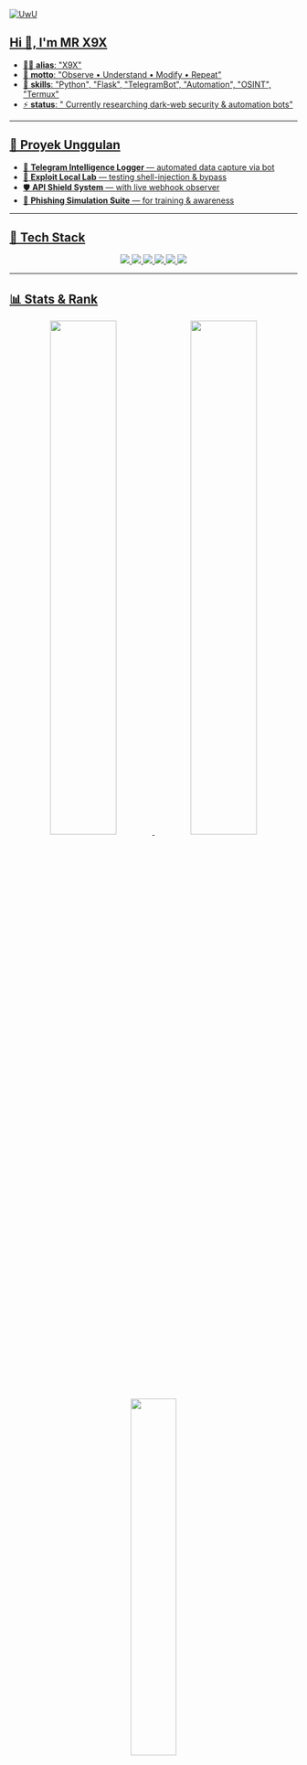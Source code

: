<a href="https://github.com/Arby-Hex"><img src="http://readme-typing-svg.herokuapp.com?color=BF00FF&center=true&vCenter=true&multiline=false&lines=⛔⛔🚨☠️" alt="UwU">
  


## Hi 👋, I'm MR X9X
- 👨‍💻 **alias**:  "X9X"
- 📝 **motto**:  "Observe • Understand • Modify • Repeat"
- 📄 **skills**: "Python", "Flask", "TelegramBot", "Automation", "OSINT", "Termux"
- ⚡ **status**: " Currently researching dark-web security & automation bots"


---

## 🚀 Proyek Unggulan
- 🧠 **Telegram Intelligence Logger** — automated data capture via bot  
- 🧪 **Exploit Local Lab** — testing shell-injection & bypass  
- 🛡 **API Shield System** — with live webhook observer  
- 🎯 **Phishing Simulation Suite** — for training & awareness  

---

## 🧰 Tech Stack
<p align="center">
  <img src="https://img.shields.io/badge/Python-3670A0?style=for-the-badge&logo=python&logoColor=white" />
  <img src="https://img.shields.io/badge/Flask-000000?style=for-the-badge&logo=flask&logoColor=white" />
  <img src="https://img.shields.io/badge/Telegram-2CA5E0?style=for-the-badge&logo=telegram&logoColor=white" />
  <img src="https://img.shields.io/badge/Linux-000000?style=for-the-badge&logo=linux&logoColor=white" />
  <img src="https://img.shields.io/badge/Termux-000000?style=for-the-badge&logo=android&logoColor=green" />
  <img src="https://img.shields.io/badge/HTML5-E34F26?style=for-the-badge&logo=html5&logoColor=white" />
</p>

---

## 📊 Stats & Rank
<p align="center">
  <img src="https://github-readme-stats.vercel.app/api?username=MArbyAN999&theme=dark&show_icons=true&hide_border=false&count_private=true" width="48%" />
  <img src="https://github-readme-streak-stats.herokuapp.com/?user=MArbyAN999&theme=dark&hide_border=false" width="48%" />
</p>

<p align="center">
  <img src="https://github-readme-stats.vercel.app/api/top-langs/?username=MArbyAN999&theme=dark&hide_border=false&layout=compact" width="40%" />
</p>

---

## 🏆 Trophies
<p align="center">
  <img src="https://github-profile-trophy.vercel.app/?username=MArbyAN999&theme=radical&no-frame=false&no-bg=true&margin-w=10" />
</p>

---

## 🌐 Profil & Analitik
<p align="center">
  <img src="https://komarev.com/ghpvc/?username=MArbyAN999&style=for-the-badge&label=PROFILE+VIEWS&color=0aff0a" alt="views" />
  <a href="https://visitcount.itsvg.in">
  </a>
</p>

---

## ⚠️ Disclaimer
> Semua source & konten di profil ini **hanya** untuk edukasi, riset, dan lab pribadi.  
> Penggunaan untuk tujuan ilegal adalah **tanggung jawab pengguna sepenuhnya**.  
> Selalu gunakan teknologi secara **etis dan bertanggung jawab**. ⚖️

---

<!-- Footer GIF -->
<p align="center">
  <img src="https://media.tenor.com/NOYF3f82b_gAAAAC/programmer.gif" width="280" alt="terminal hacker" />
</p>

<h3 align="center">𓂀 Stay secure. Think X9X. 𓂀</h3>
